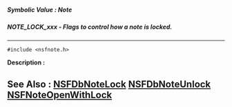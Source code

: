 ##### Symbolic Value : Note
##### NOTE_LOCK_xxx - Flags to control how a note is locked.
---
```
#include <nsfnote.h>
```
**Description :**



**See Also :**
[NSFDbNoteLock](/domino-c-api-docs/reference/Func/NSFDbNoteLock)
[NSFDbNoteUnlock](/domino-c-api-docs/reference/Func/NSFDbNoteUnlock)
[NSFNoteOpenWithLock](/domino-c-api-docs/reference/Func/NSFNoteOpenWithLock)
---
